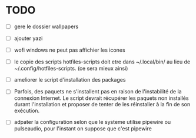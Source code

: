 # TODO

- [ ] gere le dossier wallpapers
- [ ] ajouter yazi
- [ ] wofi windows ne peut pas affichier les icones 
- [ ] le copie des scripts hotfiles-scripts doit etre dans ~/.local/bin/ au lieu de ~/.config/hotfiles-scripts. (ce sera mieux ainsi)
- [ ] ameliorer le script d'installation des packages
- [ ] Parfois, des paquets ne s'installent pas en raison de l'instabilité de la connexion Internet. Le script devrait récupérer les paquets non installés durant l'installation et proposer de tenter de les réinstaller à la fin de son exécution.
- [ ] adpater la configuration selon que le systeme utilise pipewire ou pulseaudio, pour l'instant on suppose que c'est pipewire

